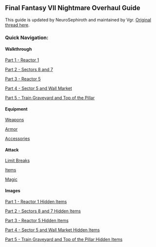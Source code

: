 ## Final Fantasy VII Nightmare Overhaul Guide

This guide is updated by NeuroSephiroth and maintained by Vgr. [Original thread here][0].

### Quick Navigation:

#### Walkthrough

[Part 1 - Reactor 1][w1]

[Part 2 - Sectors 8 and 7][w2]

[Part 3 - Reactor 5][w3]

[Part 4 - Sector 5 and Wall Market][w4]

[Part 5 - Train Graveyard and Top of the Pillar][w5]

#### Equipment

[Weapons][e1]

[Armor][e2]

[Accessories][e3]

#### Attack

[Limit Breaks][a1]

[Items][a2]

[Magic][a3]

#### Images

[Part 1 - Reactor 1 Hidden Items][hi1]

[Part 2 - Sectors 8 and 7 Hidden Items][hi2]

[Part 3 - Reactor 5 Hidden Items][hi3]

[Part 4 - Sector 5 and Wall Market Hidden Items][hi4]

[Part 5 - Train Graveyard and Top of the Pillar Hidden Items][hi5]

[0]: http://forums.qhimm.com/index.php?topic=15797.0
[w1]: https://github.com/Vgr255/Nightmare/blob/master/Walkthrough/Part%201%20-%20Reactor%201.md
[w2]: https://github.com/Vgr255/Nightmare/blob/master/Walkthrough/Part%202%20-%20Sectors%208%20and%207.md
[w3]: https://github.com/Vgr255/Nightmare/blob/master/Walkthrough/Part%203%20-%20Reactor%205.md
[w4]: https://github.com/Vgr255/Nightmare/blob/master/Walkthrough/Part%204%20-%20Sector%205%20and%20Wall%20Market.md
[w5]: https://github.com/Vgr255/Nightmare/blob/master/Walkthrough/Part%205%20-%20Train%20Graveyard%20and%20Top%20of%20the%20Pillar.md
[e1]: https://github.com/Vgr255/Nightmare/blob/master/Equipment/Weapons.md
[e2]: https://github.com/Vgr255/Nightmare/blob/master/Equipment/Armor.md
[e3]: https://github.com/Vgr255/Nightmare/blob/master/Equipment/Accessories.md
[a1]: https://github.com/Vgr255/Nightmare/blob/master/Attack/Limit%20Breaks.md
[a2]: https://github.com/Vgr255/Nightmare/blob/master/Attack/Items.md
[a3]: https://github.com/Vgr255/Nightmare/blob/master/Attack/Magic.md
[hi1]: https://github.com/Vgr255/Nightmare/issues/1
[hi2]: https://github.com/Vgr255/Nightmare/issues/2
[hi3]: https://github.com/Vgr255/Nightmare/issues/3
[hi4]: https://github.com/Vgr255/Nightmare/issues/4
[hi5]: https://github.com/Vgr255/Nightmare/issues/5
